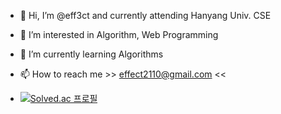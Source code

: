 - 👋 Hi, I’m @eff3ct and currently attending Hanyang Univ. CSE
- 👀 I’m interested in Algorithm, Web Programming
- 🌱 I’m currently learning Algorithms

- 📫 How to reach me >> effect2110@gmail.com <<

- [![Solved.ac 프로필](http://mazassumnida.wtf/api/pastel/generate_badge?boj=effect2110)](https://solved.ac/effect2110)

<!---
eff3ct/eff3ct is a ✨ special ✨ repository because its `README.md` (this file) appears on your GitHub profile.
You can click the Preview link to take a look at your changes.
--->
